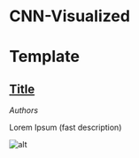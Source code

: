 # CNN-Visualized

# Template
## [Title]()
*Authors*

Lorem Ipsum (fast description)

![alt](https://kharshit.github.io/img/resnet_50.png)


